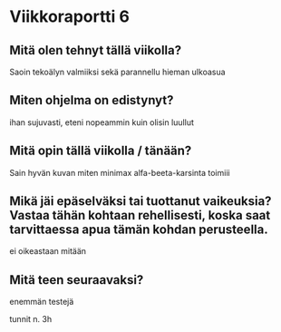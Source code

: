 # Viikkoraportti 6

## Mitä olen tehnyt tällä viikolla?
Saoin tekoälyn valmiiksi sekä parannellu hieman ulkoasua

## Miten ohjelma on edistynyt?

ihan sujuvasti, eteni nopeammin kuin olisin luullut

## Mitä opin tällä viikolla / tänään?

Sain hyvän kuvan miten minimax alfa-beeta-karsinta toimiii

## Mikä jäi epäselväksi tai tuottanut vaikeuksia? Vastaa tähän kohtaan rehellisesti, koska saat tarvittaessa apua tämän kohdan perusteella.

ei oikeastaan mitään

## Mitä teen seuraavaksi?

enemmän testejä

tunnit n. 3h
